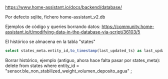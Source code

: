 <https://www.home-assistant.io/docs/backend/database/>

Por defecto sqlite, fichero home-assistant_v2.db

Ejemplos de código y queries borrando datos:
<https://community.home-assistant.io/t/modifying-data-in-the-database-via-script/36103/5>

El histórico se almacena en la tabla "states"

```sql
select states_meta.entity_id,to_timestamp(last_updated_ts) as last_updated_ts,to_timestamp(last_reported_ts) as last_reported_ts,state from states join states_meta using (metadata_id) order by last_updated_ts desc limit 4;
```

Borrar histórico, ejemplo (antiguo, ahora hace falta pasar por states_meta):
delete from states where entity_id = "sensor.ble_non_stabilized_weight_volumen_deposito_agua" ;
